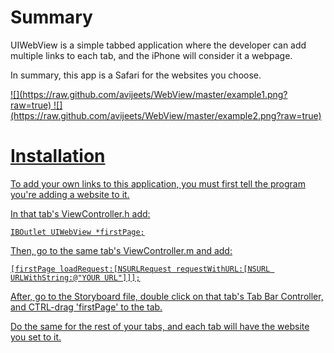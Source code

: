 Summary
====

UIWebView is a simple tabbed application where the developer can add multiple links to each tab, and the iPhone will consider it a webpage.

In summary, this app is a Safari for the websites you choose.

<a href="http://avijeets.com/">
![](https://raw.github.com/avijeets/WebView/master/example1.png?raw=true)
<a href="http://avijeets.com/blog">
![](https://raw.github.com/avijeets/WebView/master/example2.png?raw=true)

Installation 
====

To add your own links to this application, you must first tell the program you're adding a website to it.

In that tab's ViewController.h add:

    IBOutlet UIWebView *firstPage;

Then, go to the same tab's ViewController.m and add:

    [firstPage loadRequest:[NSURLRequest requestWithURL:[NSURL URLWithString:@"YOUR URL"]]];

After, go to the Storyboard file, double click on that tab's Tab Bar Controller, and CTRL-drag 'firstPage' to the tab.

Do the same for the rest of your tabs, and each tab will have the website you set to it. 
